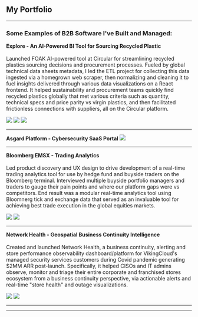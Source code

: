 ## My Portfolio

---

### Some Examples of B2B Software I've Built and Managed:

<p>
  <b>Explore - An AI-Powered BI Tool for Sourcing Recycled Plastic</b><br>
<br>Launched FOAK AI-powered tool at Circular for streamlining recycled plastics sourcing decisions and procurement processes. Fueled by global technical data sheets metadata, I led the ETL project for collecting this data ingested via a homegrown web scraper, then normalizing and cleaning it to fuel insights delivered through various data visualizations on a React frontend. It helped sustainability and procurement teams quickly find recycled plastics globally that met various criteria such as quantity, technical specs and price parity vs virgin plastics, and then facilitated frictionless connections with suppliers, all on the Circular platform.
</p>
<img src="images/explore.png?raw=true"/>
<img src="images/Explore 2.png?raw=true"/>
<img src="images/Explore 3.png?raw=true"/>

---

<b>Asgard Platform - Cybersecurity SaaS Portal</b>
<img src="images/Asgard.avif?raw=true"/>

---
<p>
  <b>Bloomberg EMSX - Trading Analytics</b><br>
<br>Led product discovery and UX design to drive development of a real-time trading analytics tool for use by hedge fund and buyside traders on the Bloomberg terminal. Interviewed multiple buyside portfolio managers and traders to gauge their pain points and where our platform gaps were vs competitors. End result was a modular real-time analytics tool using Bloomnerg tick and exchange data that served as an invaluable tool for achieving best trade execution in the global equities markets.
  </p>
<img src="images/BB_OTAS.png?raw=true"/>
<img src="images/BB_blotter.jpg?raw=true"/>

---

<p>
  <b>Network Health - Geospatial Business Continuity Intelligence</b><br>
<br>Created and launched Network Health, a business continuity, alerting and store performance observability dashboard/platform for VikingCloud's managed security services customers during Covid pandemic generating $2MM ARR post-launch. Specifically, it helped CISOs and IT admins observe, monitor and triage their entire corporate and franchised stores ecosystem from a business continuity perspective, via actionable alerts and real-time "store health" and outage visualizations.
</p>
<img src="images/WAN health1.gif?raw=true"/>
<img src="images/WAN health 2.png?raw=true"/>





---




---

